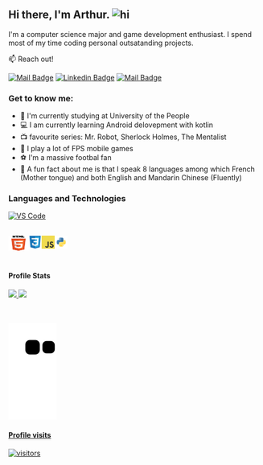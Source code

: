 <!--Simple Introductory message-->
## Hi there, I'm Arthur. <img src="https://user-images.githubusercontent.com/1303154/88677602-1635ba80-d120-11ea-84d8-d263ba5fc3c0.gif" width="28px" height="28px" alt="hi">

I'm a computer science major and game development enthusiast. I spend most of my time coding personal outsatanding projects. 

<!--Contacts and Socials-->
:mailbox: Reach out!

[![Mail Badge](https://img.shields.io/badge/-@Mr.Unicorn-e84393?style=flat&labelColor=e84393&logo=instagram&logoColor=white)](https://instagram.com/mister___unicorn) [![Linkedin Badge](https://img.shields.io/badge/-Arthur-0e76a8?style=flat&labelColor=0e76a8&logo=linkedin&logoColor=white)](https://www.linkedin.com/in/arthur-balibuno-737106131/) [![Mail Badge](https://img.shields.io/badge/-Mr.Unicorn-c0392b?style=flat&labelColor=c0392b&logo=gmail&logoColor=white)](mailto:elesthetico@gmail.com)

<!--Self introductory fun facts and hobbies-->
### Get to know me:
- :book: I'm currently studying at University of the People
- :computer: I am currently learning Android delovepment with kotlin
- :tv: favourite series: Mr. Robot, Sherlock Holmes, The Mentalist
- :iphone: I play a lot of FPS mobile games
- :soccer: I'm a massive footbal fan
- :mega: A fun fact about me is that I speak 8 languages among which French (Mother tongue) and both English and Mandarin Chinese (Fluently)

<!--Languages and technologies-->
### Languages and Technologies
[![VS Code](https://img.shields.io/badge/-VsCode-0e76a8?style=for-the-badge&labelColor=black&logo=visualstudiocode&logoColor=0e76a8)](#)

<br/>

<img align="left"  width="40" height="30" src="https://raw.githubusercontent.com/github/explore/80688e429a7d4ef2fca1e82350fe8e3517d3494d/topics/html/html.png" />  
<img align="left" alt="CSS" width="26px" src="https://raw.githubusercontent.com/devicons/devicon/master/icons/css3/css3-original.svg">  <img align="left" alt="JavaScript" width="26px" src="https://raw.githubusercontent.com/github/explore/80688e429a7d4ef2fca1e82350fe8e3517d3494d/topics/javascript/javascript.png" /> <img align="left" alt="Visual Studio Code" width="26px" src="https://raw.githubusercontent.com/github/explore/80688e429a7d4ef2fca1e82350fe8e3517d3494d/topics/python/python.png">

<br/>
<br/>
<br/>

<!--Profile Activity Statistics-->
#### Profile Stats
<div>
  <a href="https://github.com/Esthetico">
  <img height="180em" src="https://github-readme-stats.vercel.app/api?username=Esthetico&show&hide=prs,contribs,_icons=true&theme=chartreuse-dark&include_all_commits=true&count_private=true"/>
  <img height="180em" src="https://github-readme-stats.vercel.app/api/top-langs/?username=Esthetico&layout=compact&langs_count=6&theme=chartreuse-dark"/><br>
</div>

<br/>
<br/>

![Snake animation](https://github.com/Esthetico/Esthetico/blob/output/github-contribution-grid-snake.svg)
  
<!--Displaying visitor count-->
#### Profile visits

![visitors](https://visitor-badge.glitch.me/badge?page_id=Esthetico.Esthetico)
